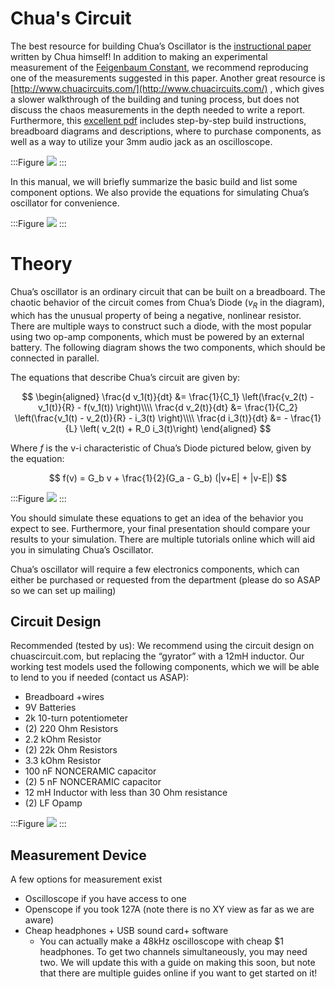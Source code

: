 # Chua's Circuit

The best resource for building Chua’s Oscillator is the [instructional paper](https://people.eecs.berkeley.edu/~chua/papers/Chua93.pdf) written by Chua himself! In addition to making an experimental measurement of the [Feigenbaum Constant](https://en.wikipedia.org/wiki/Feigenbaum_constants#The_first_constant), we recommend reproducing one of the measurements suggested in this paper.  Another great resource is [http://www.chuacircuits.com/](http://www.chuacircuits.com/) , which gives a slower walkthrough of the building and tuning process, but does not discuss the chaos measurements in the depth needed to write a report. Furthermore, this [excellent pdf](https://ai.berkeley.edu/~ee129/fa07/handouts/ChuasCircuitForHighSchoolStudents-PREPRINT.pdf) includes step-by-step build instructions, breadboard diagrams and descriptions, where to purchase components, as well as a way to utilize your 3mm audio jack as an oscilloscope. 

:::Figure
![](../imgs/Chua/chaos.gif)
:::

In this manual, we will briefly summarize the basic build and list some component options. We also provide the equations for simulating Chua’s oscillator for convenience. 

:::Figure
![](../imgs/Chua/chuacircuit.png)
:::

# Theory
Chua’s oscillator is an ordinary circuit that can be built on a breadboard. The chaotic behavior of the circuit comes from Chua’s Diode ($v_R$ in the diagram), which has the unusual property of being a negative, nonlinear resistor. There are multiple ways to construct such a diode, with the most popular using two op-amp components, which must be powered by an external battery. The following diagram shows the two components, which should be connected in parallel.

The equations that describe Chua’s circuit are given by:

$$
\begin{aligned}
\frac{d v_1(t)}{dt} &= \frac{1}{C_1} \left(\frac{v_2(t) - v_1(t)}{R} - f(v_1(t)) \right)\\\\
\frac{d v_2(t)}{dt} &= \frac{1}{C_2} \left(\frac{v_1(t) - v_2(t)}{R} - i_3(t) \right)\\\\
\frac{d i_3(t)}{dt} &= - \frac{1}{L} \left( v_2(t) + R_0 i_3(t)\right)
\end{aligned}
$$

Where $f$ is the v-i characteristic of Chua’s Diode pictured below, given by the equation:

$$
f(v) = G_b v + \frac{1}{2}(G_a - G_b) (|v+E| + |v-E|) 
$$

:::Figure
![](../imgs/Chua/nlcharacteristic.png)
:::

You should simulate these equations to get an idea of the behavior you expect to see. Furthermore, your final presentation should compare your results to your simulation. There are multiple tutorials online which will aid you in simulating Chua’s Oscillator. 


Chua’s oscillator will require a few electronics components, which can either be purchased or requested from the department (please do so ASAP so we can set up mailing)


## Circuit Design 
Recommended (tested by us): We recommend using the circuit design on chuascircuit.com, but replacing the “gyrator” with a 12mH inductor. Our working test models used the following components, which we will be able to lend to you if needed (contact us ASAP):
- Breadboard +wires
- 9V Batteries
- 2k 10-turn potentiometer
- (2) 220 Ohm Resistors
- 2.2 kOhm Resistor
- (2) 22k Ohm Resistors
- 3.3 kOhm Resistor
- 100 nF NONCERAMIC capacitor
- (2) 5 nF NONCERAMIC capacitor
- 12 mH Inductor with less than 30 Ohm resistance 
- (2) LF Opamp 


:::Figure
![](../imgs/Chua/circuit.png)
:::

## Measurement Device 
A few options for measurement exist
- Oscilloscope if you have access to one
- Openscope if you took 127A (note there is no XY view as far as we are aware)
- Cheap headphones + USB sound card+ software
    - You can actually make a 48kHz oscilloscope with cheap $1 headphones. To get two channels simultaneously, you may need two. We will update this with a guide on making this soon, but note that there are multiple guides online if you want to get started on it!


